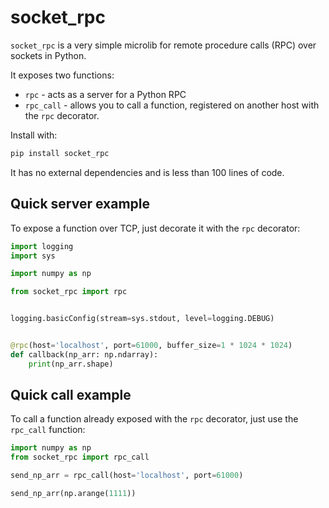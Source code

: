 # socket_rpc

`socket_rpc` is a very simple microlib for remote procedure calls (RPC) over sockets in Python. 

It exposes two functions: 
- `rpc` - acts as a server for a Python RPC
- `rpc_call` - allows you to call a function, registered on another host with the `rpc` decorator.

Install with:

```bash
pip install socket_rpc
```

It has no external dependencies and is less than 100 lines of code.

## Quick server example

To expose a function over TCP, just decorate it with the `rpc` decorator:

```python
import logging
import sys

import numpy as np

from socket_rpc import rpc


logging.basicConfig(stream=sys.stdout, level=logging.DEBUG)


@rpc(host='localhost', port=61000, buffer_size=1 * 1024 * 1024)
def callback(np_arr: np.ndarray):
    print(np_arr.shape)

```

## Quick call example

To call a function already exposed with the `rpc` decorator, just use the `rpc_call` function:

```python
import numpy as np
from socket_rpc import rpc_call

send_np_arr = rpc_call(host='localhost', port=61000)

send_np_arr(np.arange(1111))
```
